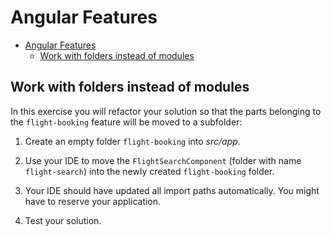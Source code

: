 # Angular Features

- [Angular Features](#angular-features)
  - [Work with folders instead of modules](#work-with-folders-instead-of-modules)

## Work with folders instead of modules

In this exercise you will refactor your solution so that the parts belonging to the `flight-booking` feature will be moved to a subfolder:

1. Create an empty folder `flight-booking` into _src/app_.

2. Use your IDE to move the `FlightSearchComponent` (folder with name `flight-search`) into the newly created `flight-booking` folder.

3. Your IDE should have updated all import paths automatically. You might have to reserve your application.

4. Test your solution.

